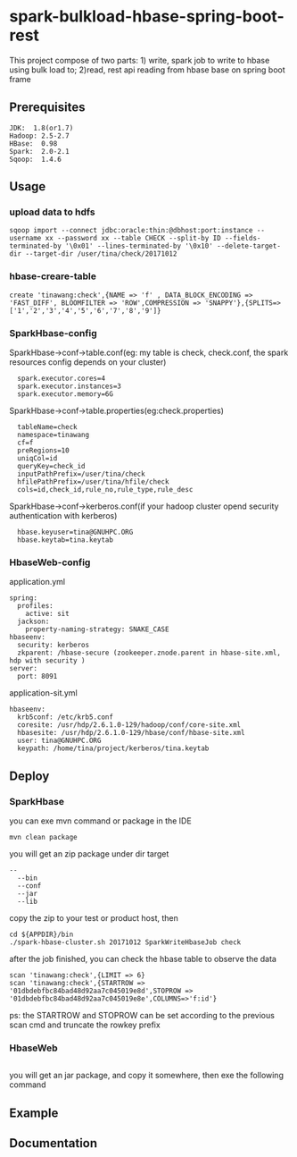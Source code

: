 # spark-bulkload-hbase-spring-boot-rest
This project compose of two parts: 1) write, spark job to write to hbase using bulk load to; 2)read, rest api reading from hbase base on spring boot frame
## Prerequisites
  ```
  JDK:  1.8(or1.7)
  Hadoop: 2.5-2.7
  HBase:  0.98
  Spark:  2.0-2.1
  Sqoop:  1.4.6
  ```
## Usage
### upload data to hdfs
```
sqoop import --connect jdbc:oracle:thin:@dbhost:port:instance --username xx --password xx --table CHECK --split-by ID --fields-terminated-by '\0x01' --lines-terminated-by '\0x10' --delete-target-dir --target-dir /user/tina/check/20171012
```
### hbase-creare-table
```
create 'tinawang:check',{NAME => 'f' , DATA_BLOCK_ENCODING => 'FAST_DIFF', BLOOMFILTER => 'ROW',COMPRESSION => 'SNAPPY'},{SPLITS=>['1','2','3','4','5','6','7','8','9']}
```
### SparkHbase-config
SparkHbase->conf->table.conf(eg: my table is check, check.conf, the spark resources config depends on your cluster)
```
  spark.executor.cores=4
  spark.executor.instances=3
  spark.executor.memory=6G
```
SparkHbase->conf->table.properties(eg:check.properties)
```
  tableName=check
  namespace=tinawang
  cf=f
  preRegions=10
  uniqCol=id
  queryKey=check_id
  inputPathPrefix=/user/tina/check
  hfilePathPrefix=/user/tina/hfile/check
  cols=id,check_id,rule_no,rule_type,rule_desc
```
SparkHbase->conf->kerberos.conf(if your hadoop cluster opend security authentication with kerberos)
```
  hbase.keyuser=tina@GNUHPC.ORG
  hbase.keytab=tina.keytab
```
### HbaseWeb-config
application.yml
```
spring:
  profiles:
    active: sit
  jackson:
    property-naming-strategy: SNAKE_CASE
hbaseenv:
  security: kerberos
  zkparent: /hbase-secure (zookeeper.znode.parent in hbase-site.xml, hdp with security )
server:
  port: 8091
```
application-sit.yml
```
hbaseenv:
  krb5conf: /etc/krb5.conf
  coresite: /usr/hdp/2.6.1.0-129/hadoop/conf/core-site.xml
  hbasesite: /usr/hdp/2.6.1.0-129/hbase/conf/hbase-site.xml
  user: tina@GNUHPC.ORG
  keypath: /home/tina/project/kerberos/tina.keytab 
```
## Deploy
### SparkHbase
  you can exe mvn command or package in the IDE
```
mvn clean package
```
you will get an zip package under dir target
```
--
  --bin
  --conf
  --jar
  --lib
```
copy the zip to your test or product host, then
```
cd ${APPDIR}/bin
./spark-hbase-cluster.sh 20171012 SparkWriteHbaseJob check
```
after the job finished, you can check the hbase table to observe the data
```
scan 'tinawang:check',{LIMIT => 6}
scan 'tinawang:check',{STARTROW => '01dbdebfbc84bad48d92aa7c045019e8d',STOPROW => '01dbdebfbc84bad48d92aa7c045019e8e',COLUMNS=>'f:id'}
```
ps: the STARTROW and STOPROW can be set according to the previous scan cmd and truncate the rowkey prefix
### HbaseWeb
```
```
you will get an jar package, and copy it somewhere, then exe the following command

## Example
## Documentation
